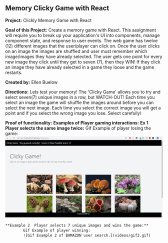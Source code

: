 ## Memory Clicky Game with React

**Project:** Clickly Memory Game with React

**Goal of this Project:** Create a memory game with React. This assignment will require you to break up your application's UI into components, manage component state, and response to user events. The web game has twelve (12) different images that the user/player can click on. Once the user clicks on an image the images are shuffled and user must remember which image/images they have already selected. The user gets one point for every new image they click until they get to seven (7), then they WIN! If they click an image they have already selected in a game they loose and the game restarts. 

**Created by:** Ellen Buelow

**Directions:** Lets test your memory! The 'Clicky Game' allows you to try and select seven(7) unique images in a row, but WATCH-OUT! Each time you select an image the game will shuffle the images around before you can select the next image. Each time you select the correct image you will get a point and if you select the wrong image you lose. Select carefully!

**Proof of functionality:**
    **Examples of Player gaming interactions:**
        **Ex 1 Player selects the same image twice:**
            Gif Example of player losing the game:
            ![Gif Example 1 of BAMAZON user search.](videos/gif1.gif)
            
            
    **Example 2  Player selects 7 unique images and wins the game:**
            Gif Example of player winning:
            ![Gif Example 2 of BAMAZON user search.](videos/gif2.gif)
